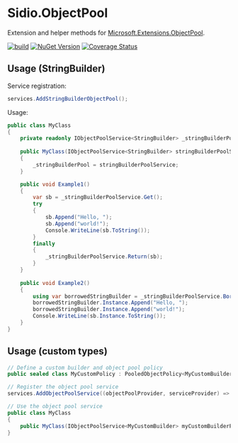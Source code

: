 # Sidio.ObjectPool
Extension and helper methods for [Microsoft.Extensions.ObjectPool](https://www.nuget.org/packages/microsoft.extensions.objectpool/).

[![build](https://github.com/marthijn/Sidio.ObjectPool/actions/workflows/build.yml/badge.svg)](https://github.com/marthijn/Sidio.ObjectPool/actions/workflows/build.yml)
[![NuGet Version](https://img.shields.io/nuget/v/Sidio.ObjectPool)](https://www.nuget.org/packages/Sidio.ObjectPool/)
[![Coverage Status](https://coveralls.io/repos/github/marthijn/Sidio.ObjectPool/badge.svg?branch=main)](https://coveralls.io/github/marthijn/Sidio.ObjectPool?branch=main)

## Usage (StringBuilder)
Service registration:
```csharp
services.AddStringBuilderObjectPool();
```

Usage:
```csharp
public class MyClass
{
    private readonly IObjectPoolService<StringBuilder> _stringBuilderPoolService;
    
    public MyClass(IObjectPoolService<StringBuilder> stringBuilderPoolService)
    {
        _stringBuilderPool = stringBuilderPoolService;
    }

    public void Example1()
    {
        var sb = _stringBuilderPoolService.Get();
        try
        {
            sb.Append("Hello, ");
            sb.Append("world!");
            Console.WriteLine(sb.ToString());
        }
        finally
        {
            _stringBuilderPoolService.Return(sb);
        }
    }
    
    public void Example2()
    {
        using var borrowedStringBuilder = _stringBuilderPoolService.Borrow();
        borrowedStringBuilder.Instance.Append("Hello, ");
        borrowedStringBuilder.Instance.Append("world!");
        Console.WriteLine(sb.Instance.ToString());
    }
}
```

## Usage (custom types)
```csharp
// Define a custom builder and object pool policy
public sealed class MyCustomPolicy : PooledObjectPolicy<MyCustomBuilder> {...}

// Register the object pool service
services.AddObjectPoolService((objectPoolProvider, serviceProvider) => objectPoolProvider.Create(new MyCustomPolicy()));

// Use the object pool service
public class MyClass
{
    public MyClass(IObjectPoolService<MyCustomBuilder> myCustomBuilderPoolService) {...}
}
```